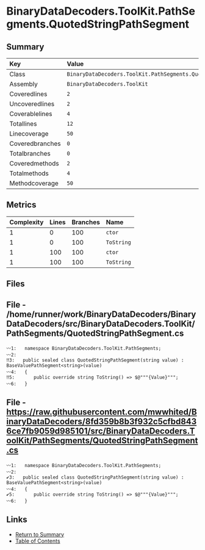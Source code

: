 ﻿# BinaryDataDecoders.ToolKit.PathSegments.QuotedStringPathSegment

## Summary

| Key             | Value                                                             |
| :-------------- | :---------------------------------------------------------------- |
| Class           | `BinaryDataDecoders.ToolKit.PathSegments.QuotedStringPathSegment` |
| Assembly        | `BinaryDataDecoders.ToolKit`                                      |
| Coveredlines    | `2`                                                               |
| Uncoveredlines  | `2`                                                               |
| Coverablelines  | `4`                                                               |
| Totallines      | `12`                                                              |
| Linecoverage    | `50`                                                              |
| Coveredbranches | `0`                                                               |
| Totalbranches   | `0`                                                               |
| Coveredmethods  | `2`                                                               |
| Totalmethods    | `4`                                                               |
| Methodcoverage  | `50`                                                              |

## Metrics

| Complexity | Lines | Branches | Name       |
| :--------- | :---- | :------- | :--------- |
| 1          | 0     | 100      | `ctor`     |
| 1          | 0     | 100      | `ToString` |
| 1          | 100   | 100      | `ctor`     |
| 1          | 100   | 100      | `ToString` |

## Files

## File - /home/runner/work/BinaryDataDecoders/BinaryDataDecoders/src/BinaryDataDecoders.ToolKit/PathSegments/QuotedStringPathSegment.cs

```CSharp
〰1:   namespace BinaryDataDecoders.ToolKit.PathSegments;
〰2:   
‼3:   public sealed class QuotedStringPathSegment(string value) : BaseValuePathSegment<string>(value)
〰4:   {
‼5:       public override string ToString() => $@"""{Value}""";
〰6:   }
```

## File - https://raw.githubusercontent.com/mwwhited/BinaryDataDecoders/8fd359b8b3f932c5cfbd8436ce7fb9059d985101/src/BinaryDataDecoders.ToolKit/PathSegments/QuotedStringPathSegment.cs

```CSharp
〰1:   namespace BinaryDataDecoders.ToolKit.PathSegments;
〰2:   
✔3:   public sealed class QuotedStringPathSegment(string value) : BaseValuePathSegment<string>(value)
〰4:   {
✔5:       public override string ToString() => $@"""{Value}""";
〰6:   }
```

## Links

* [Return to Summary](Summary.md)
* [Table of Contents](../TOC.md)

